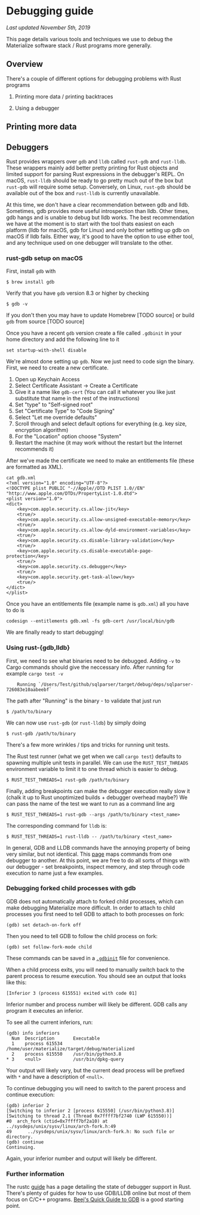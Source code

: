 # Debugging guide

*Last updated November 5th, 2019*

This page details various tools and techniques we use to debug the Materialize
software stack / Rust programs more generally.

## Overview

There's a couple of different options for debugging problems with Rust programs

  1. Printing more data / printing backtraces

  2. Using a debugger

## Printing more data

## Debuggers

Rust provides wrappers over `gdb` and `lldb` called `rust-gdb` and `rust-lldb`.
These wrappers mainly add better pretty printing for Rust objects and limited
support for parsing Rust expressions in the debugger's REPL. On macOS,
`rust-lldb` should be ready to go pretty much out of the box but `rust-gdb`
will require some setup. Conversely, on Linux, `rust-gdb` should be available
out of the box and `rust-lldb` is currently unavailable.

At this time, we don't have a clear recommendation between gdb and lldb. Sometimes,
gdb provides more useful introspection than lldb. Other times, gdb hangs and is
unable to debug but lldb works. The best recommendation we have at the moment
is to start with the tool thats easiest on each platform (lldb for macOS, gdb
for Linux) and only bother setting up gdb on macOS if lldb fails. Either way,
it's good to have the option to use either tool, and any technique used on
one debugger will translate to the other.

### rust-gdb setup on macOS

First, install `gdb` with
```shell
$ brew install gdb
```

Verify that you have `gdb` version 8.3 or higher by checking
```shell
$ gdb -v
```
If you don't then you may have to update Homebrew [TODO source] or build `gdb`
from source [TODO source]

Once you have a recent `gdb` version create a file called `.gdbinit` in your
home
directory and add the following line to it
```
set startup-with-shell disable
```

We're almost done setting up `gdb`. Now we just need to code sign the binary.
First, we need to create a new certificate.

  1. Open up Keychain Access
  2. Select Certificate Assistant -> Create a Certificate
  3. Give it a name like `gdb-cert` (You can call it whatever you like just
     substitute that name in the rest of the instructions)
  4. Set "type" to "Self-signed root"
  5. Set "Certificate Type" to "Code Signing"
  6. Select "Let me override defaults"
  7. Scroll through and select default options for everything (e.g. key size,
     encryption algorithm)
  8. For the "Location" option choose "System"
  9. Restart the machine (it may work without the restart but the Internet
     recommends it)

After we've made the certificate we need to make an entitlements file (these
are formatted as XML).
```shell
cat gdb.xml
<?xml version="1.0" encoding="UTF-8"?>
<!DOCTYPE plist PUBLIC "-//Apple//DTD PLIST 1.0//EN"
"http://www.apple.com/DTDs/PropertyList-1.0.dtd">
<plist version="1.0">
<dict>
    <key>com.apple.security.cs.allow-jit</key>
    <true/>
    <key>com.apple.security.cs.allow-unsigned-executable-memory</key>
    <true/>
    <key>com.apple.security.cs.allow-dyld-environment-variables</key>
    <true/>
    <key>com.apple.security.cs.disable-library-validation</key>
    <true/>
    <key>com.apple.security.cs.disable-executable-page-protection</key>
    <true/>
    <key>com.apple.security.cs.debugger</key>
    <true/>
    <key>com.apple.security.get-task-allow</key>
    <true/>
</dict>
</plist>
```

Once you have an entitlements file (example name is `gdb.xml`) all you have to
do is
```shell
codesign --entitlements gdb.xml -fs gdb-cert /usr/local/bin/gdb
```

We are finally ready to start debugging!

### Using rust-{gdb,lldb}

First, we need to see what binaries need to be debugged. Adding `-v` to Cargo
commands should give the neccessary info. After running for example
`cargo test -v`

```shell
    Running `/Users/Test/github/sqlparser/target/debug/deps/sqlparser-726083e10aabeebf`
```
The path after "Running" is the binary - to validate that just run
```shell
$ /path/to/binary
```

We can now use `rust-gdb` (or `rust-lldb`) by simply doing
```shell
$ rust-gdb /path/to/binary
```

There's a few more wrinkles / tips and tricks for running unit tests.

The Rust test runner (what we get when we call `cargo test`) defaults to
spawning multiple unit tests in parallel. We can use the `RUST_TEST_THREADS`
environment variable to limit it to one thread which is easier to debug.

```shell
$ RUST_TEST_THREADS=1 rust-gdb /path/to/binary
```

Finally, adding breakpoints can make the debugger execution really slow it
(chalk it up to Rust unoptimized builds + debugger overhead maybe?) We can pass
the name of the test we want to run as a command line arg
```shell
$ RUST_TEST_THREADS=1 rust-gdb --args /path/to/binary <test_name>
```

The corresponding command for `lldb` is:
```shell
$ RUST_TEST_THREADS=1 rust-lldb -- /path/to/binary <test_name>
```

In general, GDB and LLDB commands have the annoying property of being very
similar, but not identical. This [page](https://lldb.llvm.org/use/map.html) maps
commands from one debugger to another. At this point, we are free to do all
sorts of things with our debugger - set breakpoints, inspect memory, and step
through code execution to name just a few examples.

### Debugging forked child processes with gdb
GDB does not automatically attach to forked child processes, which can make
debugging Materialize more difficult. In order to attach to child processes
you first need to tell GDB to attach to both processes on fork:
```gdb
(gdb) set detach-on-fork off
```
Then you need to tell GDB to follow the child process on fork:
```gdb
(gdb) set follow-fork-mode child
```
These commands can be saved in a [`.gdbinit`](https://sourceware.org/gdb/onlinedocs/gdb.html#Initialization-Files)
file for convenience.

When a child process exits, you will need to manually switch back to the parent
process to resume execution. You should see an output that looks like this:
```gdb
[Inferior 3 (process 615551) exited with code 01]
```
Inferior number and process number will likely be different. GDB calls any
program it executes an inferior.

To see all the current inferiors, run:
```gdb
(gdb) info inferiors
  Num  Description       Executable
  1    process 615534    /home/user/materialize/target/debug/materialized
  2    process 615550    /usr/bin/python3.8
* 3    <null>            /usr/bin/dpkg-query
```
Your output will likely vary, but the current dead process will be prefixed with `*` and have a description of `<null>`.

To continue debugging you will need to switch to the parent process and continue execution:
```gdb
(gdb) inferior 2
[Switching to inferior 2 [process 615550] (/usr/bin/python3.8)]
[Switching to thread 2.1 (Thread 0x7ffff7bf2740 (LWP 615550))]
#0  arch_fork (ctid=0x7ffff7bf2a10) at ../sysdeps/unix/sysv/linux/arch-fork.h:49
49      ../sysdeps/unix/sysv/linux/arch-fork.h: No such file or directory.
(gdb) continue
Continuing.
```
Again, your inferior number and output will likely be different.

### Further information

The rustc
[guide](https://rustc-dev-guide.rust-lang.org/debugging-support-in-rustc.html)
has a page detailing the state of debugger support in Rust. There's plenty of
guides for how to use GDB/LLDB online but most of them focus on C/C++ programs.
[Beej's Quick Guide to GDB](https://beej.us/guide/bggdb/) is a good starting
point.
